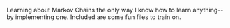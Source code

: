 Learning about Markov Chains the only way I know how to learn anything--by implementing one. Included are some fun files to train on.
